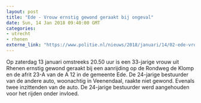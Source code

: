```yaml
---
layout: post
title: "Ede - Vrouw ernstig gewond geraakt bij ongeval"
date: Sun, 14 Jan 2018 09:40:00 GMT
categories: 
- utrecht 
- rhenen 
externe_link: "https://www.politie.nl/nieuws/2018/januari/14/02-ede-vrouw-ernstig-gewond-geraakt-bij-ongeval.html"
---
```


Op zaterdag 13 januari omstreeks 20.50 uur is een 33-jarige vrouw uit Rhenen ernstig gewond geraakt bij een aanrijding op de Rondweg de Klomp en de afrit 23-A van de A 12 in de gemeente Ede. De 24-jarige bestuurder van de andere auto, woonachtig in Veenendaal, raakte niet gewond. Evenals twee inzittenden van de auto. De 24-jarige bestuurder werd aangehouden voor het rijden onder invloed.
